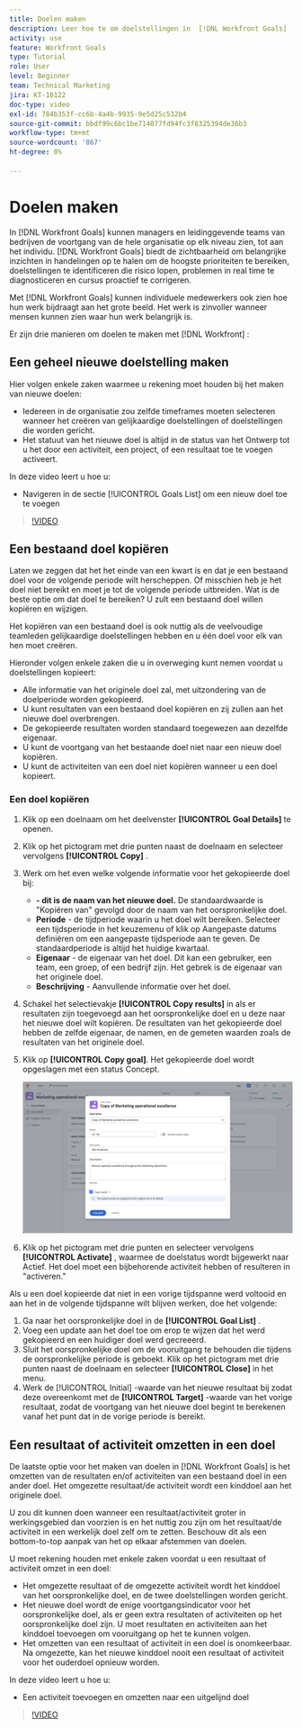 ```yaml
---
title: Doelen maken
description: Leer hoe te om doelstellingen in  [!DNL Workfront Goals]  tot stand te brengen gebruikend drie verschillende opties.
activity: use
feature: Workfront Goals
type: Tutorial
role: User
level: Beginner
team: Technical Marketing
jira: KT-10122
doc-type: video
exl-id: 784b353f-cc6b-4a4b-9935-9e5d25c532b4
source-git-commit: bbdf99c6bc1be714077fd94fc3f8325394de36b3
workflow-type: tm+mt
source-wordcount: '867'
ht-degree: 0%

---
```


# Doelen maken

In [!DNL Workfront Goals] kunnen managers en leidinggevende teams van bedrijven de voortgang van de hele organisatie op elk niveau zien, tot aan het individu. [!DNL Workfront Goals] biedt de zichtbaarheid om belangrijke inzichten in handelingen op te halen om de hoogste prioriteiten te bereiken, doelstellingen te identificeren die risico lopen, problemen in real time te diagnosticeren en cursus proactief te corrigeren.

Met [!DNL Workfront Goals] kunnen individuele medewerkers ook zien hoe hun werk bijdraagt aan het grote beeld. Het werk is zinvoller wanneer mensen kunnen zien waar hun werk belangrijk is.

Er zijn drie manieren om doelen te maken met [!DNL Workfront] :

## Een geheel nieuwe doelstelling maken

Hier volgen enkele zaken waarmee u rekening moet houden bij het maken van nieuwe doelen:

* Iedereen in de organisatie zou zelfde timeframes moeten selecteren wanneer het creëren van gelijkaardige doelstellingen of doelstellingen die worden gericht.
* Het statuut van het nieuwe doel is altijd in de status van het Ontwerp tot u het door een activiteit, een project, of een resultaat toe te voegen activeert.

In deze video leert u hoe u:

* Navigeren in de sectie [!UICONTROL Goals List] om een nieuw doel toe te voegen

>[!VIDEO](https://video.tv.adobe.com/v/335191/?quality=12&learn=on&enablevpops=1)

## Een bestaand doel kopiëren

Laten we zeggen dat het het einde van een kwart is en dat je een bestaand doel voor de volgende periode wilt herscheppen. Of misschien heb je het doel niet bereikt en moet je tot de volgende periode uitbreiden. Wat is de beste optie om dat doel te bereiken? U zult een bestaand doel willen kopiëren en wijzigen.

Het kopiëren van een bestaand doel is ook nuttig als de veelvoudige teamleden gelijkaardige doelstellingen hebben en u één doel voor elk van hen moet creëren.

Hieronder volgen enkele zaken die u in overweging kunt nemen voordat u doelstellingen kopieert:

* Alle informatie van het originele doel zal, met uitzondering van de doelperiode worden gekopieerd.
* U kunt resultaten van een bestaand doel kopiëren en zij zullen aan het nieuwe doel overbrengen.
* De gekopieerde resultaten worden standaard toegewezen aan dezelfde eigenaar.
* U kunt de voortgang van het bestaande doel niet naar een nieuw doel kopiëren.
* U kunt de activiteiten van een doel niet kopiëren wanneer u een doel kopieert.

### Een doel kopiëren

1. Klik op een doelnaam om het deelvenster **[!UICONTROL Goal Details]** te openen.
1. Klik op het pictogram met drie punten naast de doelnaam en selecteer vervolgens **[!UICONTROL Copy]** .
1. Werk om het even welke volgende informatie voor het gekopieerde doel bij:
   * **- dit is de naam van het nieuwe doel.** De standaardwaarde is &quot;Kopiëren van&quot; gevolgd door de naam van het oorspronkelijke doel.
   * **Periode** - de tijdperiode waarin u het doel wilt bereiken. Selecteer een tijdsperiode in het keuzemenu of klik op Aangepaste datums definiëren om een aangepaste tijdsperiode aan te geven. De standaardperiode is altijd het huidige kwartaal.
   * **Eigenaar** - de eigenaar van het doel. Dit kan een gebruiker, een team, een groep, of een bedrijf zijn. Het gebrek is de eigenaar van het originele doel.
   * **Beschrijving** - Aanvullende informatie over het doel.

1. Schakel het selectievakje **[!UICONTROL Copy results]** in als er resultaten zijn toegevoegd aan het oorspronkelijke doel en u deze naar het nieuwe doel wilt kopiëren. De resultaten van het gekopieerde doel hebben de zelfde eigenaar, de namen, en de gemeten waarden zoals de resultaten van het originele doel.

1. Klik op **[!UICONTROL Copy goal]**. Het gekopieerde doel wordt opgeslagen met een status Concept.

   ![&#x200B; een beeld van het [!UICONTROL Goal Details] paneel in [!DNL Workfront Goals] met de [!UICONTROL Copy] optie &#x200B;](assets/03-workfront-goals-copy-a-goal.png)

1. Klik op het pictogram met drie punten en selecteer vervolgens **[!UICONTROL Activate]** , waarmee de doelstatus wordt bijgewerkt naar Actief. Het doel moet een bijbehorende activiteit hebben of resulteren in &quot;activeren.&quot;

Als u een doel kopieerde dat niet in een vorige tijdspanne werd voltooid en aan het in de volgende tijdspanne wilt blijven werken, doe het volgende:

1. Ga naar het oorspronkelijke doel in de **[!UICONTROL Goal List]** .
1. Voeg een update aan het doel toe om erop te wijzen dat het werd gekopieerd en een huidiger doel werd gecreeerd.
1. Sluit het oorspronkelijke doel om de vooruitgang te behouden die tijdens de oorspronkelijke periode is geboekt. Klik op het pictogram met drie punten naast de doelnaam en selecteer **[!UICONTROL Close]** in het menu.
1. Werk de [!UICONTROL Initial] -waarde van het nieuwe resultaat bij zodat deze overeenkomt met de **[!UICONTROL Target]** -waarde van het vorige resultaat, zodat de voortgang van het nieuwe doel begint te berekenen vanaf het punt dat in de vorige periode is bereikt.

## Een resultaat of activiteit omzetten in een doel

De laatste optie voor het maken van doelen in [!DNL Workfront Goals] is het omzetten van de resultaten en/of activiteiten van een bestaand doel in een ander doel. Het omgezette resultaat/de activiteit wordt een kinddoel aan het originele doel.

U zou dit kunnen doen wanneer een resultaat/activiteit groter in werkingsgebied dan voorzien is en het nuttig zou zijn om het resultaat/de activiteit in een werkelijk doel zelf om te zetten. Beschouw dit als een bottom-to-top aanpak van het op elkaar afstemmen van doelen.

U moet rekening houden met enkele zaken voordat u een resultaat of activiteit omzet in een doel:

* Het omgezette resultaat of de omgezette activiteit wordt het kinddoel van het oorspronkelijke doel, en de twee doelstellingen worden gericht.
* Het nieuwe doel wordt de enige voortgangsindicator voor het oorspronkelijke doel, als er geen extra resultaten of activiteiten op het oorspronkelijke doel zijn. U moet resultaten en activiteiten aan het kinddoel toevoegen om vooruitgang op het te kunnen volgen.
* Het omzetten van een resultaat of activiteit in een doel is onomkeerbaar. Na omgezette, kan het nieuwe kinddoel nooit een resultaat of activiteit voor het ouderdoel opnieuw worden.

In deze video leert u hoe u:

* Een activiteit toevoegen en omzetten naar een uitgelijnd doel

>[!VIDEO](https://video.tv.adobe.com/v/335192/?quality=12&learn=on&enablevpops=1)

